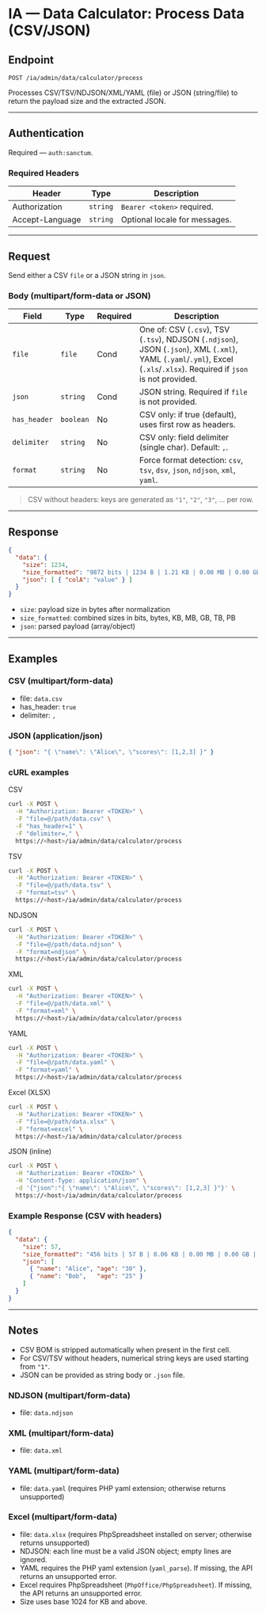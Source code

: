 # IA — Data Calculator: Process Data (CSV/JSON)

## Endpoint

`POST /ia/admin/data/calculator/process`

Processes CSV/TSV/NDJSON/XML/YAML (file) or JSON (string/file) to return the payload size and the extracted JSON.

---

## Authentication

Required — `auth:sanctum`.

### Required Headers
| Header | Type | Description |
| ------ | ---- | ----------- |
| Authorization | `string` | `Bearer <token>` required. |
| Accept-Language | `string` | Optional locale for messages. |

---

## Request

Send either a CSV `file` or a JSON string in `json`.

### Body (multipart/form-data or JSON)
| Field        | Type      | Required | Description |
| ------------ | --------- | -------- | ----------- |
| `file`       | `file`    | Cond     | One of: CSV (`.csv`), TSV (`.tsv`), NDJSON (`.ndjson`), JSON (`.json`), XML (`.xml`), YAML (`.yaml`/`.yml`), Excel (`.xls`/`.xlsx`). Required if `json` is not provided. |
| `json`       | `string`  | Cond     | JSON string. Required if `file` is not provided. |
| `has_header` | `boolean` | No       | CSV only: if true (default), uses first row as headers. |
| `delimiter`  | `string`  | No       | CSV only: field delimiter (single char). Default: `,`. |
| `format`     | `string`  | No       | Force format detection: `csv`, `tsv`, `dsv`, `json`, `ndjson`, `xml`, `yaml`. |

> CSV without headers: keys are generated as `"1"`, `"2"`, `"3"`, ... per row.

---

## Response

```json
{
  "data": {
    "size": 1234,
    "size_formatted": "9872 bits | 1234 B | 1.21 KB | 0.00 MB | 0.00 GB | 0.00 TB | 0.00 PB",
    "json": [ { "colA": "value" } ]
  }
}
```

- `size`: payload size in bytes after normalization
- `size_formatted`: combined sizes in bits, bytes, KB, MB, GB, TB, PB
- `json`: parsed payload (array/object)

---

## Examples

### CSV (multipart/form-data)
- file: `data.csv`
- has_header: `true`
- delimiter: `,`

### JSON (application/json)
```json
{ "json": "{ \"name\": \"Alice\", \"scores\": [1,2,3] }" }
```

### cURL examples

CSV
```bash
curl -X POST \
  -H "Authorization: Bearer <TOKEN>" \
  -F "file=@/path/data.csv" \
  -F "has_header=1" \
  -F "delimiter=," \
  https://<host>/ia/admin/data/calculator/process
```

TSV
```bash
curl -X POST \
  -H "Authorization: Bearer <TOKEN>" \
  -F "file=@/path/data.tsv" \
  -F "format=tsv" \
  https://<host>/ia/admin/data/calculator/process
```

NDJSON
```bash
curl -X POST \
  -H "Authorization: Bearer <TOKEN>" \
  -F "file=@/path/data.ndjson" \
  -F "format=ndjson" \
  https://<host>/ia/admin/data/calculator/process
```

XML
```bash
curl -X POST \
  -H "Authorization: Bearer <TOKEN>" \
  -F "file=@/path/data.xml" \
  -F "format=xml" \
  https://<host>/ia/admin/data/calculator/process
```

YAML
```bash
curl -X POST \
  -H "Authorization: Bearer <TOKEN>" \
  -F "file=@/path/data.yaml" \
  -F "format=yaml" \
  https://<host>/ia/admin/data/calculator/process
```

Excel (XLSX)
```bash
curl -X POST \
  -H "Authorization: Bearer <TOKEN>" \
  -F "file=@/path/data.xlsx" \
  -F "format=excel" \
  https://<host>/ia/admin/data/calculator/process
```

JSON (inline)
```bash
curl -X POST \
  -H "Authorization: Bearer <TOKEN>" \
  -H "Content-Type: application/json" \
  -d '{"json":"{ \"name\": \"Alice\", \"scores\": [1,2,3] }"}' \
  https://<host>/ia/admin/data/calculator/process
```

### Example Response (CSV with headers)
```json
{
  "data": {
    "size": 57,
    "size_formatted": "456 bits | 57 B | 0.06 KB | 0.00 MB | 0.00 GB | 0.00 TB | 0.00 PB",
    "json": [
      { "name": "Alice", "age": "30" },
      { "name": "Bob",   "age": "25" }
    ]
  }
}
```

---

## Notes
- CSV BOM is stripped automatically when present in the first cell.
- For CSV/TSV without headers, numerical string keys are used starting from `"1"`.
- JSON can be provided as string body or `.json` file.
### NDJSON (multipart/form-data)
- file: `data.ndjson`

### XML (multipart/form-data)
- file: `data.xml`

### YAML (multipart/form-data)
- file: `data.yaml` (requires PHP yaml extension; otherwise returns unsupported)

### Excel (multipart/form-data)
- file: `data.xlsx` (requires PhpSpreadsheet installed on server; otherwise returns unsupported)
- NDJSON: each line must be a valid JSON object; empty lines are ignored.
- YAML requires the PHP yaml extension (`yaml_parse`). If missing, the API returns an unsupported error.
- Excel requires PhpSpreadsheet (`PhpOffice/PhpSpreadsheet`). If missing, the API returns an unsupported error.
- Size uses base 1024 for KB and above.
